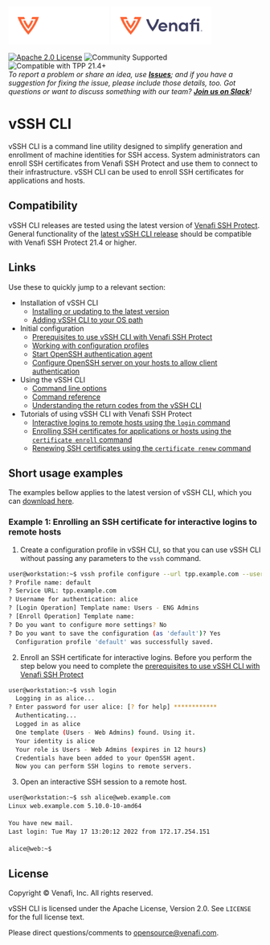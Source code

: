 <!-- HEADER BEGIN-->
<img src="https://raw.githubusercontent.com/Venafi/vssh-cli/master/.github/images/Venafi_LOGO_OrangeWhite_rgb_f.svg#gh-dark-mode-only" width="200px">
<img src="https://raw.githubusercontent.com/Venafi/vssh-cli/master/.github/images/Venafi_LOGO_OrangeIndigo_rgb_f.svg#gh-light-mode-only" width="200px">

[![Apache 2.0 License](https://img.shields.io/badge/License-Apache%202.0-blue.svg)](https://opensource.org/licenses/Apache-2.0)
![Community Supported](https://img.shields.io/badge/Support%20Level-Community-brightgreen)
![Compatible with TPP 21.4+](https://img.shields.io/badge/Compatibility-TPP%2021.4+-f9a90c)  
_To report a problem or share an idea, use **[Issues](../issues)**; and if you have a suggestion for fixing the issue, please include those details, too.
Got questions or want to discuss something with our team? **[Join us on Slack](https://join.slack.com/t/venafi-integrations/shared_invite/zt-i8fwc379-kDJlmzU8OiIQOJFSwiA~dg)**!_
<!-- HEADER END-->

# vSSH CLI
vSSH CLI is a command line utility designed to simplify generation and enrollment of machine identities for SSH access. System administrators can enroll SSH certificates from Venafi SSH Protect and use them to connect to their infrastructure. vSSH CLI can be used to enroll SSH certificates for applications and hosts.

## Compatibility
vSSH CLI releases are tested using the latest version of [Venafi SSH Protect](https://www.venafi.com/platform/ssh-protect).  General functionality of the
[latest vSSH CLI release](../releases/latest) should be compatible with Venafi SSH Protect 21.4 or higher.

## Links
Use these to quickly jump to a relevant section:
- Installation of vSSH CLI
    - [Installing or updating to the latest version](../../../wiki/Installing-or-updating-to-the-latest-version)
    - [Adding vSSH CLI to your OS path](../../../wiki/Adding-the-vSSH-CLI-to-your-path)
- Initial configuration
    - [Prerequisites to use vSSH CLI with Venafi SSH Protect](../../../wiki/Prerequisites-to-use-vSSH-CLI-with-Venafi-SSH-Protect)
    - [Working with configuration profiles](../../../wiki/Working-with-configuration-profiles)
    - [Start OpenSSH authentication agent](../../../wiki/OpenSSH-authentication-agent)
    - [Configure OpenSSH server on your hosts to allow client authentication](../../../wiki/Configure-OpenSSH-server-for-client-authentication)
- Using the vSSH CLI
    - [Command line options](../../../wiki/Command-line-options)
    - [Command reference](../../../wiki/Command-reference)
    - [Understanding the return codes from the vSSH CLI](../../../wiki/Understanding-return-codes-from-the-vSSH-CLI)
 - Tutorials of using vSSH CLI with Venafi SSH Protect
    - [Interactive logins to remote hosts using the `login` command](../../../wiki/Enrolling-SSH-certificates-for-interactive-logins-to-remote-hosts)
    - [Enrolling SSH certificates for applications or hosts using the `certificate enroll` command](../../../wiki/Enrolling-an-SSH-certificate-for-an-application-or-host)
    - [Renewing SSH certificates using the `certificate renew` command](../../../wiki/Renewing-an-SSH-certificate)

## Short usage examples
The examples bellow applies to the latest version of vSSH CLI, which you can [download here](../../../releases/latest).

### Example 1: Enrolling an SSH certificate for interactive logins to remote hosts
1. Create a configuration profile in vSSH CLI, so that you can use vSSH CLI without passing any parameters to the `vssh` command.
```bash
user@workstation:~$ vssh profile configure --url tpp.example.com --user alice --template-login "Users - Web Admins"
? Profile name: default
? Service URL: tpp.example.com
? Username for authentication: alice
? [Login Operation] Template name: Users - ENG Admins
? [Enroll Operation] Template name: 
? Do you want to configure more settings? No
? Do you want to save the configuration (as 'default')? Yes
  Configuration profile 'default' was successfully saved.
```

2. Enroll an SSH certificate for interactive logins. Before you perform the step below you need to complete the [prerequisites to use vSSH CLI with Venafi SSH Protect](../../../wiki/Prerequisites-to-use-vSSH-CLI-with-Venafi-SSH-Protect)
```bash
user@workstation:~$ vssh login
  Logging in as alice...              
? Enter password for user alice: [? for help] ************
  Authenticating...
  Logged in as alice                            
  One template (Users - Web Admins) found. Using it.    
  Your identity is alice            
  Your role is Users - Web Admins (expires in 12 hours) 
  Credentials have been added to your OpenSSH agent. 
  Now you can perform SSH logins to remote servers.
```

3. Open an interactive SSH session to a remote host.
```bash
user@workstation:~$ ssh alice@web.example.com
Linux web.example.com 5.10.0-10-amd64

You have new mail.
Last login: Tue May 17 13:20:12 2022 from 172.17.254.151

alice@web:~$ 
```

## License

Copyright &copy; Venafi, Inc. All rights reserved.

vSSH CLI is licensed under the Apache License, Version 2.0. See `LICENSE` for the full license text.

Please direct questions/comments to opensource@venafi.com.